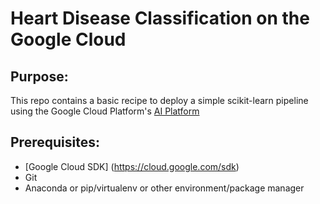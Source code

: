 # Heart Disease Classification on the Google Cloud



## Purpose:
This repo contains a basic recipe to deploy a simple scikit-learn pipeline using
the Google Cloud Platform's [AI Platform](https://cloud.google.com/ai-platform)

## Prerequisites:
* [Google Cloud SDK] (https://cloud.google.com/sdk)
* Git
* Anaconda or pip/virtualenv or other environment/package manager
